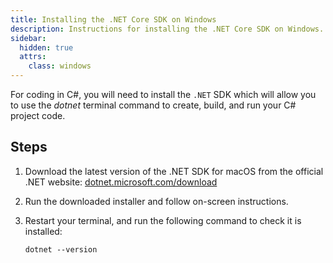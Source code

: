 ```yaml
---
title: Installing the .NET Core SDK on Windows
description: Instructions for installing the .NET Core SDK on Windows.
sidebar:
  hidden: true
  attrs:
    class: windows
---
```


For coding in C#, you will need to install the `.NET` SDK which will allow you to use the *dotnet* terminal command to create, build, and run your C# project code.

## Steps

1. Download the latest version of the .NET SDK for macOS from the official .NET website: [dotnet.microsoft.com/download](https://dotnet.microsoft.com/download)

2. Run the downloaded installer and follow on-screen instructions.

3. Restart your terminal, and run the following command to check it is installed:

    ```shell
    dotnet --version
    ```
